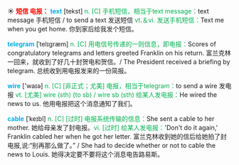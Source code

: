 ☀ <font color="red">**短信 电报：**</font>
<font color="sky blue">**text**</font> [tekst] 
<font color="#00b050">n. [C] 手机短信，相当于text message：</font>text message 手机短信 / to send a text 发送短信 <font color="#00b050">vt.＆vi. 发送手机短信：</font>Text me when you get home. 你到家后给我发个短信。
           
<font color="sky blue">**telegram**</font> [ˈtelɪgræm]
<font color="#00b050">n. [C] 用电信号传递的一则信息，即电报：</font>Scores of congratulatory telegrams and letters greeted Franklin on his return. 富兰克林一回来，就收到了好几十封贺电和贺信。/ The President received a briefing by telegram. 总统收到用电报发来的一份简报。

<font color="sky blue">**wire**</font> ['waɪə] 
<font color="#00b050">n. [C] [非正式；尤美] 电报，相当于telegram：</font>to send a wire 发电报 <font color="#00b050">vt. [尤美] wire (sth) (to sb) / wire sb (sth) 给某人发电报：</font>He wired the news to us. 他用电报把这个消息通知了我们。
           
<font color="sky blue">**cable**</font> [ˈkeɪbl]
<font color="#00b050">n. [C] [过时] 电报系统传输的信息：</font>She sent a cable to her mother. 她给母亲发了封电报。<font color="#00b050">vi. [过时] 给某人发电报：</font>'Don't do it again,' Franklin cabled her when he got her letter. 富兰克林收到她的信后给她拍了封电报,说:“别再那么做了。” / She had to decide whether or not to cable the news to Louis. 她得决定要不要将这个消息电告路易斯。
